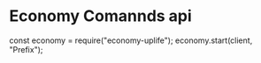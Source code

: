 # Economy Comannds api

const economy = require("economy-uplife");
economy.start(client, "Prefix");
